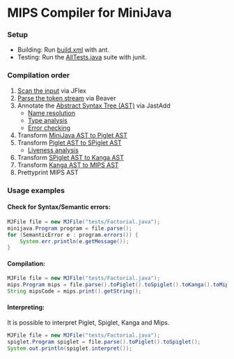 # MIPS Compiler for MiniJava
### Setup
+ Building: Run [build.xml](build.xml) with ant.
+ Testing: Run the [AllTests.java](junit/tests/AllTests.java) suite with junit.

### Compilation order
1. [Scan the input](/docs/Scanning.md) via JFlex
2. [Parse the token stream](/docs/Parsing.md) via Beaver
3. Annotate the [Abstract Syntax Tree (AST)](/minijava/minijava.ast) via JastAdd
    + [Name resolution](/docs/NameResolution.md)
    + [Type analysis](/docs/TypeAnalysis.md)
    + [Error checking](/docs/ErrorChecking.md)
4. Transform [MiniJava AST to Piglet AST](/docs/MiniJavaToPiglet.md)
5. Transform [Piglet AST to SPiglet AST](/docs/PigletToSPiglet.md)
    + [Liveness analysis](/docs/LivenessAnalysis.md)
6. Transform [SPiglet AST to Kanga AST](/docs/SPigletToKanga.md)
7. Transform [Kanga AST to MIPS AST](/docs/KangaToMIPS.md)
8. Prettyprint MIPS AST


### Usage examples
####  Check for Syntax/Semantic errors:
```java
MJFile file = new MJFile("tests/Factorial.java");
minijava.Program program = file.parse();
for (SemanticError e : program.errors()) {
    System.err.println(e.getMessage());
}
```

#### Compilation:
```java
MJFile file = new MJFile("tests/Factorial.java");
mips.Program mips = file.parse().toPiglet().toSpiglet().toKanga().toMips();
String mipsCode = mips.print().getString();
```

#### Interpreting:
It is possible to interpret Piglet, Spiglet, Kanga and Mips.
```java
MJFile file = new MJFile("tests/Factorial.java");
spiglet.Program spiglet = file.parse().toPiglet().toSpiglet();
System.out.println(spiglet.interpret());
```
